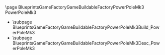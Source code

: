 \page BlueprintsGameFactoryGameBuildableFactoryPowerPoleMk3 PowerPoleMk3
- \subpage BlueprintsGameFactoryGameBuildableFactoryPowerPoleMk3Build_PowerPoleMk3
- \subpage BlueprintsGameFactoryGameBuildableFactoryPowerPoleMk3Desc_PowerPoleMk3
